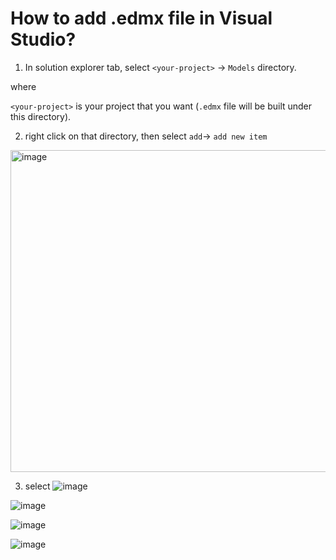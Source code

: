 # How to add .edmx file in Visual Studio?
1. In solution explorer tab, select `<your-project>` -> `Models` directory.

where 

`<your-project>` is your project that you want (`.edmx` file will be built under this directory).

2. right click on that directory, then select `add`-> `add new item`
   
<img width="515" alt="image" src="https://github.com/user-attachments/assets/66e35508-8bd9-4765-b2f6-3ea374df8db3" />

3. select 
![image](https://github.com/user-attachments/assets/fe3633dc-2450-4324-83d9-4a4a533ef39a)

![image](https://github.com/user-attachments/assets/c52e35fb-204e-4b8c-b6ff-07aca61ce214)

![image](https://github.com/user-attachments/assets/1b4979fe-bc96-4998-8e21-cebd26e6b940)

![image](https://github.com/user-attachments/assets/c6983bdd-f35f-4c67-9481-5b6a320c246a)

